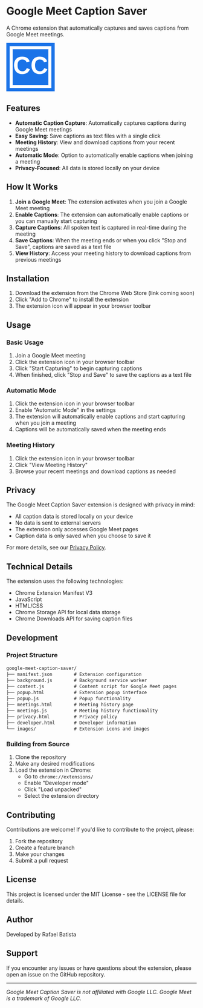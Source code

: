 # Google Meet Caption Saver

A Chrome extension that automatically captures and saves captions from Google Meet meetings.

![Google Meet Caption Saver Logo](images/icon128.png)

## Features

- **Automatic Caption Capture**: Automatically captures captions during Google Meet meetings
- **Easy Saving**: Save captions as text files with a single click
- **Meeting History**: View and download captions from your recent meetings
- **Automatic Mode**: Option to automatically enable captions when joining a meeting
- **Privacy-Focused**: All data is stored locally on your device

## How It Works

1. **Join a Google Meet**: The extension activates when you join a Google Meet meeting
2. **Enable Captions**: The extension can automatically enable captions or you can manually start capturing
3. **Capture Captions**: All spoken text is captured in real-time during the meeting
4. **Save Captions**: When the meeting ends or when you click "Stop and Save", captions are saved as a text file
5. **View History**: Access your meeting history to download captions from previous meetings

## Installation

1. Download the extension from the Chrome Web Store (link coming soon)
2. Click "Add to Chrome" to install the extension
3. The extension icon will appear in your browser toolbar

## Usage

### Basic Usage

1. Join a Google Meet meeting
2. Click the extension icon in your browser toolbar
3. Click "Start Capturing" to begin capturing captions
4. When finished, click "Stop and Save" to save the captions as a text file

### Automatic Mode

1. Click the extension icon in your browser toolbar
2. Enable "Automatic Mode" in the settings
3. The extension will automatically enable captions and start capturing when you join a meeting
4. Captions will be automatically saved when the meeting ends

### Meeting History

1. Click the extension icon in your browser toolbar
2. Click "View Meeting History"
3. Browse your recent meetings and download captions as needed

## Privacy

The Google Meet Caption Saver extension is designed with privacy in mind:

- All caption data is stored locally on your device
- No data is sent to external servers
- The extension only accesses Google Meet pages
- Caption data is only saved when you choose to save it

For more details, see our [Privacy Policy](privacy.html).

## Technical Details

The extension uses the following technologies:

- Chrome Extension Manifest V3
- JavaScript
- HTML/CSS
- Chrome Storage API for local data storage
- Chrome Downloads API for saving caption files

## Development

### Project Structure

```
google-meet-caption-saver/
├── manifest.json        # Extension configuration
├── background.js        # Background service worker
├── content.js           # Content script for Google Meet pages
├── popup.html           # Extension popup interface
├── popup.js             # Popup functionality
├── meetings.html        # Meeting history page
├── meetings.js          # Meeting history functionality
├── privacy.html         # Privacy policy
├── developer.html       # Developer information
└── images/              # Extension icons and images
```

### Building from Source

1. Clone the repository
2. Make any desired modifications
3. Load the extension in Chrome:
   - Go to `chrome://extensions/`
   - Enable "Developer mode"
   - Click "Load unpacked"
   - Select the extension directory

## Contributing

Contributions are welcome! If you'd like to contribute to the project, please:

1. Fork the repository
2. Create a feature branch
3. Make your changes
4. Submit a pull request

## License

This project is licensed under the MIT License - see the LICENSE file for details.

## Author

Developed by Rafael Batista

## Support

If you encounter any issues or have questions about the extension, please open an issue on the GitHub repository.

---

*Google Meet Caption Saver is not affiliated with Google LLC. Google Meet is a trademark of Google LLC.*
